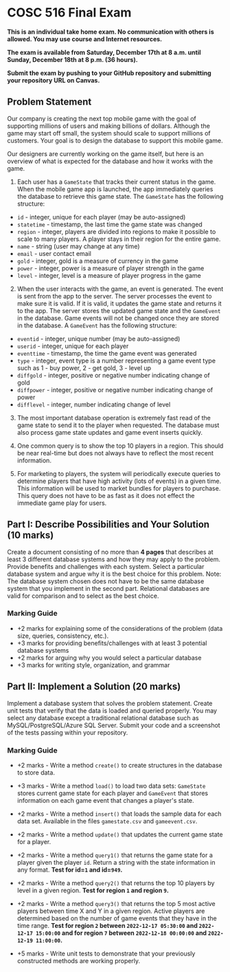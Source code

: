 # COSC 516 Final Exam

**This is an individual take home exam. No communication with others is allowed. You may use course and Internet resources.**

**The exam is available from Saturday, December 17th at 8 a.m. until Sunday, December 18th at 8 p.m. (36 hours).**

**Submit the exam by pushing to your GitHub repository and submitting your repository URL on Canvas.**

## Problem Statement

Our company is creating the next top mobile game with the goal of supporting millions of users and making billions of dollars. Although the game may start off small, the system should scale to support millions of customers. Your goal is to design the database to support this mobile game.

Our designers are currently working on the game itself, but here is an overview of what is expected for the database and how it works with the game.

1) Each user has a `GameState` that tracks their current status in the game. When the mobile game app is launched, the app immediately queries the database to retrieve this game state. The `GameState` has the following structure:
  - `id` - integer, unique for each player (may be auto-assigned)
  - `statetime` - timestamp, the last time the game state was changed
  - `region` - integer, players are divided into regions to make it possible to scale to many players. A player stays in their region for the entire game.
  - `name` - string (user may change at any time)
  - `email` - user contact email
  - `gold` - integer, gold is a measure of currency in the game
  - `power` - integer, power is a measure of player strength in the game
  - `level` - integer, level is a measure of player progress in the game
  
2) When the user interacts with the game, an event is generated. The event is sent from the app to the server. The server processes the event to make sure it is valid. If it is valid, it updates the game state and returns it to the app. The server stores the updated game state and the `GameEvent` in the database. Game events will not be changed once they are stored in the database. A `GameEvent` has the following structure:
  - `eventid` - integer, unique number (may be auto-assigned)
  - `userid` - integer, unique for each player
  - `eventtime` - timestamp, the time the game event was generated
  - `type` - integer, event type is a number representing a game event type such as 1 - buy power, 2 - get gold, 3 - level up
  - `diffgold` - integer, positive or negative number indicating change of gold
  - `diffpower` - integer, positive or negative number indicating change of power
  - `difflevel` - integer, number indicating change of level

3) The most important database operation is extremely fast read of the game state to send it to the player when requested. The database must also process game state updates and game event inserts quickly.

4) One common query is to show the top 10 players in a region. This should be near real-time but does not always have to reflect the most recent information.

5) For marketing to players, the system will periodically execute queries to determine players that have high activity (lots of events) in a given time. This information will be used to market bundles for players to purchase. This query does not have to be as fast as it does not effect the immediate game play for users.


## Part I: Describe Possibilities and Your Solution (10 marks)

Create a document consisting of no more than **4 pages** that describes at least 3 different database systems and how they may apply to the problem. Provide benefits and challenges with each system. Select a particular database system and argue why it is the best choice for this problem. Note: The database system chosen does not have to be the same database system that you implement in the second part. Relational databases are valid for comparison and to select as the best choice.

### Marking Guide

- +2 marks for explaining some of the considerations of the problem (data size, queries, consistency, etc.).
- +3 marks for providing benefits/challenges with at least 3 potential database systems
- +2 marks for arguing why you would select a particular database
- +3 marks for writing style, organization, and grammar

## Part II: Implement a Solution (20 marks)

Implement a database system that solves the problem statement. Create unit tests that verify that the data is loaded and queried properly. You may select any database except a traditional relational database such as MySQL/PostgreSQL/Azure SQL Server. Submit your code and a screenshot of the tests passing within your repository.

### Marking Guide

- +2 marks - Write a method `create()` to create structures in the database to store data.

- +3 marks - Write a method `load()` to load two data sets: `GameState` stores current game state for each player and `GameEvent` that stores information on each game event that changes a player's state.
 
- +2 marks - Write a method `insert()` that loads the sample data for each data set. Available in the files `gamestate.csv` and `gameevent.csv`.

- +2 marks - Write a method `update()` that updates the current game state for a player.

- +2 marks - Write a method `query1()` that returns the game state for a player given the player `id`. Return a string with the state information in any format. **Test for id=`1` and id=`949`.**

- +2 marks - Write a method `query2()` that returns the top 10 players by level in a given region. **Test for region `1` and region `9`.**

- +2 marks - Write a method `query3()` that returns the top 5 most active players between time X and Y in a given region. Active players are determined based on the number of game events that they have in the time range. **Test for region `2` between `2022-12-17 05:30:00` and `2022-12-17 15:00:00` and for region `7` between `2022-12-18 00:00:00` and `2022-12-19 11:00:00`.**

- +5 marks - Write unit tests to demonstrate that your previously constructed methods are working properly.

